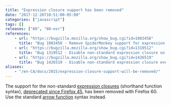 ```yaml
---
title: "Expression closure support has been removed"
date: "2017-12-26T10:51:00-05:00"
categories: ["javascript"]
tags: []
releases: ["60", "60-esr"]
references:
    - url: "https://bugzilla.mozilla.org/show_bug.cgi?id=1083458"
      title: "Bug 1083458 - Remove SpiderMonkey support for expression closures (shorthand function syntax)"
    - url: "https://bugzilla.mozilla.org/show_bug.cgi?id=1319512"
      title: "Bug 1319512 - Disable non-standard expression closure on nightly-only"
    - url: "https://bugzilla.mozilla.org/show_bug.cgi?id=1426519"
      title: "Bug 1426519 - Disable non-standard expression closure everywhere"
aliases:
    - "/en-CA/docs/2015/expression-closure-support-will-be-removed/"
---
```

The support for the non-standard [expression closures](https://developer.mozilla.org/docs/Web/JavaScript/Reference/Operators/Expression_closures) (shorthand function syntax), [deprecated since Firefox 45](https://www.fxsitecompat.dev/en-CA/docs/2015/expression-closures-are-now-deprecated/), has been removed with Firefox 60. Use the standard [arrow function](https://developer.mozilla.org/docs/Web/JavaScript/Reference/Functions/Arrow_functions) syntax instead.
